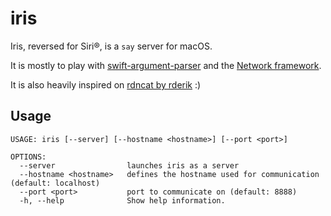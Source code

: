 # iris

Iris, reversed for Siri®, is a `say` server for macOS.

It is mostly to play with [swift-argument-parser](https://github.com/apple/swift-argument-parser) and the [Network framework](https://developer.apple.com/documentation/network).

It is also heavily inspired on [rdncat by rderik](https://github.com/rderik/rdncat) :)

## Usage

```console
USAGE: iris [--server] [--hostname <hostname>] [--port <port>]

OPTIONS:
  --server                launches iris as a server
  --hostname <hostname>   defines the hostname used for communication (default: localhost)
  --port <port>           port to communicate on (default: 8888)
  -h, --help              Show help information.
```
